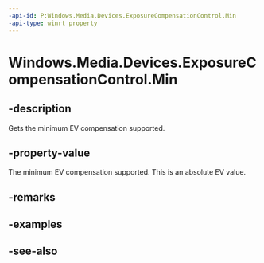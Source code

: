 ```yaml
---
-api-id: P:Windows.Media.Devices.ExposureCompensationControl.Min
-api-type: winrt property
---
```


<!-- Property syntax
public float Min { get; }
-->

# Windows.Media.Devices.ExposureCompensationControl.Min

## -description
Gets the minimum EV compensation supported. 

## -property-value
The minimum EV compensation supported. This is an absolute EV value.

## -remarks

## -examples

## -see-also
